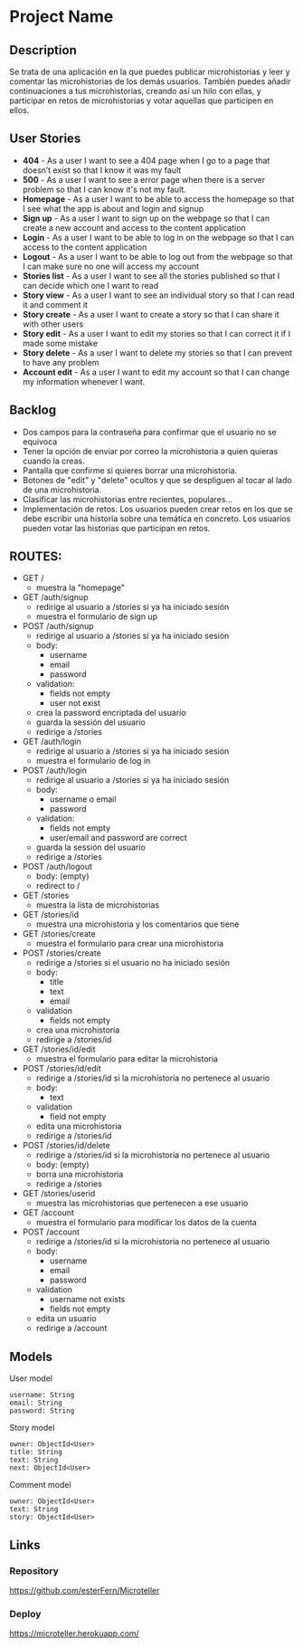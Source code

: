 # Project Name

## Description

Se trata de una aplicación en la que puedes publicar microhistorias y leer y comentar las microhistorias de los demás usuarios. También puedes añadir continuaciones a tus microhistorias, creando así un hilo con ellas, y participar en retos de microhistorias y votar aquellas que participen en ellos.
 
## User Stories

- **404** - As a user I want to see a 404 page when I go to a page that doesn’t exist so that I know it was my fault 
- **500** - As a user I want to see a error page when there is a server problem so that I can know it's not my fault.
- **Homepage** - As a user I want to be able to access the homepage so that I see what the app is about and login and signup
- **Sign up** - As a user I want to sign up on the webpage so that I can create a new account and access to the content application
- **Login** - As a user I want to be able to log in on the webpage so that I can access to the content application
- **Logout** - As a user I want to be able to log out from the webpage so that I can make sure no one will access my account
- **Stories list** - As a user I want to see all the stories published so that I can decide which one I want to read
- **Story view** -  As a user I want to see an individual story so that I can read it and comment it
- **Story create** -  As a user I want to create a story so that I can share it with other users
- **Story edit** - As a user I want to edit my stories so that I can correct it if I made some mistake
- **Story delete** - As a user I want to delete my stories so that I can prevent to have any problem
- **Account edit** - As a user I want to edit my account so that I can change my information whenever I want.


## Backlog

- Dos campos para la contraseña para confirmar que el usuario no se equivoca
- Tener la opción de enviar por correo la microhistoria a quien quieras cuando la creas.
- Pantalla que confirme si quieres borrar una microhistoria.
- Botones de "edit" y "delete" ocultos y que se despliguen al tocar al lado de una microhistoria.
- Clasificar las microhistorias entre recientes, populares...
- Implementación de retos. Los usuarios pueden crear retos en los que se debe escribir una historia sobre una temática en concreto. Los usuarios pueden votar las historias que participan en retos.

## ROUTES:

- GET /
  - muestra la "homepage"
- GET /auth/signup
  - redirige al usuario a /stories si ya ha iniciado sesión
  - muestra el formulario de sign up
- POST /auth/signup
  - redirige al usuario a /stories si ya ha iniciado sesión
  - body: 
    - username
    - email
    - password
  - validation: 
    - fields not empty
    - user not exist
  - crea la password encriptada del usuario
  - guarda la sessión del usuario
  - redirige a /stories
- GET /auth/login
  - redirige al usuario a /stories si ya ha iniciado sesión
  - muestra el formulario de log in
- POST /auth/login
  - redirige al usuario a /stories si ya ha iniciado sesión
  - body: 
    - username o email
    - password
  - validation: 
    - fields not empty
    - user/email and password are correct
  - guarda la sessión del usuario
  - redirige a /stories
- POST /auth/logout
  - body: (empty)
  - redirect to /
- GET /stories
  - muestra la lista de microhistorias
- GET /stories/id
  - muestra una microhistoria y los comentarios que tiene
- GET /stories/create 
  - muestra el formulario para crear una microhistoria 
- POST /stories/create 
  - redirige a /stories si el usuario no ha iniciado sesión
  - body: 
    - title
    - text
    - email
  - validation
    - fields not empty
  - crea una microhistoria
  - redirige a /stories/id
- GET /stories/id/edit
  - muestra el formulario para editar la microhistoria
- POST /stories/id/edit
  - redirige a /stories/id si la microhistoria no pertenece al usuario
  - body: 
    - text
  - validation
    - field not empty
  - edita una microhistoria
  - redirige a /stories/id
- POST /stories/id/delete
  - redirige a /stories/id si la microhistoria no pertenece al usuario
  - body: (empty)
  - borra una microhistoria
  - redirige a /stories
- GET /stories/userid
  - muestra las microhistorias que pertenecen a ese usuario
- GET /account
  - muestra el formulario para modificar los datos de la cuenta
- POST /account
    - redirige a /stories/id si la microhistoria no pertenece al usuario
  - body: 
    - username
    - email
    - password
  - validation
    - username not exists
    - fields not empty
  - edita un usuario
  - redirige a /account



## Models

User model
 
```
username: String
email: String
password: String
```

Story model

```
owner: ObjectId<User>
title: String
text: String
next: ObjectId<User>
``` 

Comment model

```
owner: ObjectId<User>
text: String
story: ObjectId<User>
``` 

## Links


### Repository

https://github.com/esterFern/Microteller

### Deploy

https://microteller.herokuapp.com/



